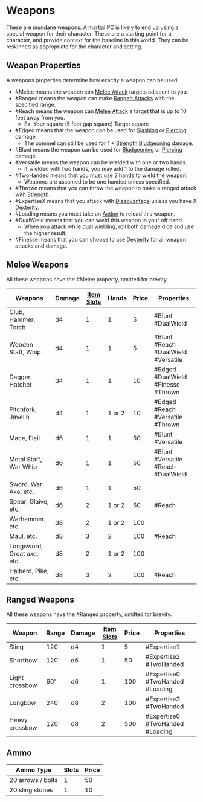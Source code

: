 # Weapons

These are mundane weapons. A martial PC is likely to end up using a special weapon for their character. These are a starting point for a character, and provide context for the baseline in this world. They can be reskinned as appropriate for the character and setting.

## Weapon Properties
A weapons properties determine how exactly a weapon can be used.

- #Melee means the weapon can [Melee Attack](../../Game%20Structure/Melee%20Attack.md) targets adjacent to you.  
- #Ranged means the weapon can make [Ranged Attacks](../../Game%20Structure/Ranged%20Attack.md) with the specified range.
- #Reach means the weapon can [Melee Attack](../../Game%20Structure/Melee%20Attack.md) a target that is up to 10 feet away from you.
	- Ex. Your square (5 foot gap square) Target square
- #Edged means that the weapon can be used for [Slashing](../../Damage%20Types/Slashing.md) or [Piercing](../../Damage%20Types/Piercing.md) damage.
	- The pommel can still be used for 1 + [Strength](../../Player%20Character%20Components/Chosen%20Statistics/Strength.md) [Bludgeoning](../../Damage%20Types/Bludgeoning.md) damage.
- #Blunt means the weapon can be used for [Bludgeoning](../../Damage%20Types/Bludgeoning.md) or [Piercing](../../Damage%20Types/Piercing.md) damage.
- #Versatile means the weapon can be wielded with one or two hands. 
	- If wielded with two hands, you may add 1 to the damage rolled.
- #TwoHanded means that you must use 2 hands to wield the weapon.
	- Weapons are assumed to be one handed unless specified.
- #Thrown means that you can throw the weapon to make a ranged attack with [Strength](../../Player%20Character%20Components/Chosen%20Statistics/Strength.md).
- #ExpertiseX means that you attack with [Disadvantage](../../Dice%20Rolls/Disadvantage.md) unless you have X [Dexterity](../../Player%20Character%20Components/Chosen%20Statistics/Dexterity.md).
- #Loading means you must take an [Action](../../Game%20Structure/Action.md) to reload this weapon.
- #DualWield means that you can wield this weapon in your off hand. 
	- When you attack while dual wielding, roll both damage dice and use the higher result.
- #Finesse means that you can choose to use [Dexterity](../../Player%20Character%20Components/Chosen%20Statistics/Dexterity.md) for all weapon attacks and damage.

## Melee Weapons

All these weapons have the #Melee property, omitted for brevity.

| Weapons                    | Damage | [Item Slots](../../Player%20Character%20Components/Derived%20Statistics/Item%20Slots.md) | Hands  | Price | Properties                          |
| -------------------------- | ------ | ---------------------------------------------------------------------------------------- | ------ | ----- | ----------------------------------- |
| Club, Hammer, Torch        | d4     | 1                                                                                        | 1      | 5     | #Blunt #DualWield                   |
| Wooden Staff, Whip         | d4     | 1                                                                                        | 1      | 5     | #Blunt #Reach #DualWield #Versatile |
| Dagger, Hatchet            | d4     | 1                                                                                        | 1      | 10    | #Edged #DualWield #Finesse #Thrown  |
| Pitchfork, Javelin         | d4     | 1                                                                                        | 1 or 2 | 10    | #Edged #Reach #Versatile #Thrown    |
| Mace, Flail                | d6     | 1                                                                                        | 1      | 50    | #Blunt #Versatile                   |
| Metal Staff, War Whip      | d6     | 1                                                                                        | 1      | 50    | #Blunt #Versatile #Reach #DualWield |
| Sword, War Axe, etc.       | d6     | 1                                                                                        | 1      | 50    |                                     |
| Spear, Glaive, etc.        | d6     | 2                                                                                        | 1 or 2 | 50    | #Reach                              |
| Warhammer, etc.            | d8     | 2                                                                                        | 1 or 2 | 100   |                                     |
| Maul, etc.                 | d8     | 3                                                                                        | 2      | 100   | #Reach                              |
| Longsword, Great axe, etc. | d8     | 2                                                                                        | 1 or 2 | 100   |                                     |
| Halberd, Pike, etc.        | d8     | 3                                                                                        | 2      | 100   | #Reach                              |
## Ranged Weapons

All these weapons have the #Ranged property, omitted for brevity.

| Weapon         | Range | Damage | [Item Slots](../../Player%20Character%20Components/Derived%20Statistics/Item%20Slots.md) | Price | Properties                       |
| -------------- | ----- | ------ | ---------------------------------------------------------------------------------------- | ----- | -------------------------------- |
| Sling          | 120'  | d4     | 1                                                                                        | 5     | #Expertise1                      |
| Shortbow       | 120'  | d6     | 1                                                                                        | 50    | #Expertise2  #TwoHanded          |
| Light crossbow | 60'   | d6     | 1                                                                                        | 100   | #Expertise0  #TwoHanded #Loading |
| Longbow        | 240'  | d8     | 2                                                                                        | 100   | #Expertise3 #TwoHanded           |
| Heavy crossbow | 120'  | d8     | 2                                                                                        | 500   | #Expertise0  #TwoHanded #Loading |
## Ammo

| Ammo Type         | Slots | Price |
| ----------------- | ----- | ----- |
| 20 arrows / bolts | 1     | 50    |
| 20 sling stones   | 1     | 10    |
